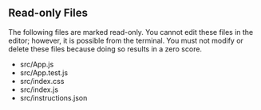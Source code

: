 ## Read-only Files
The following files are marked read-only. You cannot edit these files
in the editor; however, it is possible from the terminal. You must not
modify or delete these files because doing so results in a zero score.

* src/App.js
* src/App.test.js
* src/index.css
* src/index.js
* src/instructions.json